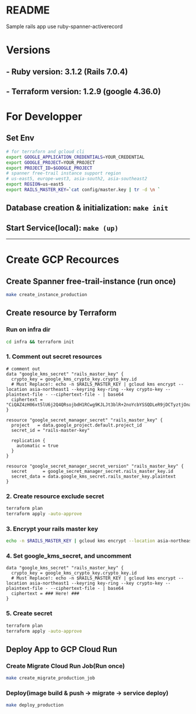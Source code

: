 # README

Sample rails app use ruby-spanner-activerecord

# Versions
## -   Ruby version: 3.1.2 (Rails 7.0.4)
## - Terraform version: 1.2.9 (google 4.36.0)

# For Developper
## Set Env
```sh
# for terraforn and gcloud cli
export GOOGLE_APPLICATION_CREDENTIALS=YOUR_CREDENTIAL
export GOOGLE_PROJECT=YOUR_PROJECT
export PROJECT_ID=$GOOGLE_PROJECT
# spanner free-trail instance support region
# us-east5, europe-west3, asia-south2, asia-southeast2
export REGION=us-east5
export RAILS_MASTER_KEY=`cat config/master.key | tr -d \n `
```

## Database creation & initialization: `make init`

## Start Service(local): `make (up) `

---
# Create GCP Recources
## Create Spanner free-trail-instance (run once)
```sh
make create_instance_production
```
## Create resource by Terraform
### Run on infra dir
```sh
cd infra && terraform init
```

### 1. Comment out secret resources
```hcl
# comment out
data "google_kms_secret" "rails_master_key" {
  crypto_key = google_kms_crypto_key.crypto_key.id
  # Must Replace!: echo -n $RAILS_MASTER_KEY | gcloud kms encrypt --location asia-northeast1 --keyring key-ring --key crypto-key --plaintext-file - --ciphertext-file - | base64
  ciphertext = "CiQAZ4zH06xt5lU6j2Q4QRsojbdH1RCwg9KJLJt3blR+2noYcbYSSQDLeR9jDCTyztjOnaxTLsvcBjP82GLLCIRWfK5RtzAYt/x4IySg6Awot82dFLuOrYi3/zEk6W8rR+iEnrddxhPQDbJAlqAa3uU="
}

resource "google_secret_manager_secret" "rails_master_key" {
  project   = data.google_project.default.project_id
  secret_id = "rails-master-key"

  replication {
    automatic = true
  }
}

resource "google_secret_manager_secret_version" "rails_master_key" {
  secret      = google_secret_manager_secret.rails_master_key.id
  secret_data = data.google_kms_secret.rails_master_key.plaintext
}
```

### 2. Create resource exclude secret
```sh
terraform plan
terraform apply -auto-approve
```
### 3. Encrypt your rails master key 
```sh
echo -n $RAILS_MASTER_KEY | gcloud kms encrypt --location asia-northeast1 --keyring key-ring --key crypto-key --plaintext-file - --ciphertext-file - | base64
```
### 4. Set google_kms_secret, and uncomment
```hcl
data "google_kms_secret" "rails_master_key" {
  crypto_key = google_kms_crypto_key.crypto_key.id
  # Must Replace!: echo -n $RAILS_MASTER_KEY | gcloud kms encrypt --location asia-northeast1 --keyring key-ring --key crypto-key --plaintext-file - --ciphertext-file - | base64
  ciphertext = ### Here! ###
}
```
### 5. Create secret
```sh
terraform plan
terraform apply -auto-approve
```

## Deploy App to GCP Cloud Run
### Create Migrate Cloud Run Job(Run once)
```sh
make create_migrate_production_job
```
### Deploy(image build & push -> migrate -> service deploy)
```sh
make deploy_production
```
